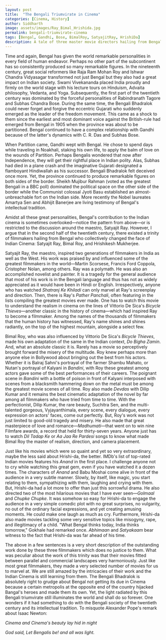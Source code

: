 ```yaml
---
layout: post
title:  "The Bengali Triumvirate in Cinema"
categories: [Cinema, History]
author: Siddharth
image: assets/images/Ray_Bimal_Hrishida.jpg
permalink: bengali-triumvirate-cinema
tags: [Bengal, Gandhi, Bose, BimalRoy, SatyajitRay, HrishiDa]
description: A tale of three master movie directors hailing from Bengal.
---
```

Time and again, Bengal has given the world remarkable personalities in every field of human endeavor. Perhaps no other part of the subcontinent has so consistently produced so many remarkable figures. In the nineteenth century, great social reformers like Raja Ram Mohan Roy and Ishwar Chandra Vidyasagar transformed not just Bengal but they also had a great impact on Indian society. Swami Vivekananda placed India proudly and firmly on the world stage with his lecture tours on Hinduism, Advaita philosophy, Vedanta, and Yoga. Subsequently, the first part of the twentieth century was dominated by the forceful personalities of Rabindranath Tagore and Subhas Chandra Bose. During the same time, the Bengali Bhadralok could never forget and forgive the eccentric Gujarati who suddenly emerged as the leader of the freedom movement. This came as a shock to them since the earliest and most dominant voice against the British-rule had emerged from Bengal in 1905 when the province was about to be partitioned. Bengal continued to have a complex relationship with Gandhi because of the latter's dynamics with C. R. Das and Subhas Bose. 

When Partition came, Gandhi wept with Bengal. He chose to spend days while traveling in Noakhali, staking his own life, to apply the balm of love on the wounds of Partition. Perhaps Bengalis wondered that now after Independence, they will get their rightful place in Indian polity. Alas, Subhas had died in a plane crash and the imaginative Gujarati designated a flamboyant Hindiwallah as his successor. Bengali Bhadralok felt deceived once more. Yet, the province continued to produce remarkable figures on both sides of the border. Sheikh Mujibur Rahman (voted as the greatest Bengali in a BBC poll) dominated the political space on the other side of the border while the Communist colossal Jyoti Basu established an almost-unbreachable fort on the Indian side. More recently the Nobel laureates Amartya Sen and Abhijit Banerjee are living testimony of Bengal's intellectual tradition.

Amidst all these great personalities, Bengal's contribution to the Indian cinema is sometimes overlooked—notice the pattern from above—or is restricted to the discussion around the maestro, Satyajit Ray. However, I argue that in the second half of the twentieth century, there existed a trinity of filmmakers hailing from Bengal who collectively changed the face of Indian Cinema: Satyajit Ray, Bimal Roy, and Hrishikesh Mukherjee. 

Satyajit Ray, the maestro, inspired two generations of filmmakers in India as well as the West. His work was praised by and influenced some of the greatest filmmakers in the world—Martin Scorsese, Francis Ford Coppola, Cristopher Nolan, among others. Ray was a polymath. He was also an accomplished novelist and painter. It is a tragedy for the general audience that most of his work is in the Bengali language and thus has not as widely appreciated as it would have been in Hindi or English. Irrespectively, anyone who has watched <i>Shatranj Ke Khiladi</i> can only marvel at Ray's screenplay and direction. Then, there is Ray's <i>Pather Panchali</i>, often featuring in the lists compiling the greatest movies ever made. One has to watch this movie to understand the realism in cinema on the lines of Vittorio De Sica's <i>Bicycle Thieves</i>—another classic in the history of cinema—which had inspired Ray to become a filmmaker. Among the names of the thousands of filmmakers that the human history has witnessed, Ray's name shines and shines radiantly, on the top of the highest mountain, alongside a select few.

Bimal Roy, who was also influenced by Vittorio De Sica's <i>Bicycle Thieves</i>, made his own adaptation of the same in the Indian context, <i>Do Bigha Zamin</i>. And, what an absolute classic it is. Rarely has a movie so perceptively brought forward the misery of the multitude. Roy knew perhaps more than anyone else in Bollywood about bringing out the best from his actors. Whether it is Balraj Sahni's portrayal of the farmer Shambu Mahato, or Nutan's portrayal of Kalyani in <i>Bandini</i>, with Roy these greatest among actors gave some of the best performances of their careers. The poignant scene in <i>Bandini</i> with a bottle of poison in front of Kalyani interposed with scenes from a blacksmith hammering down on the metal must be among the greatest movie scenes of all time. Roy also made <i>Devdas</i> with Dilip Kumar and it remains the best cinematic adaptation of the novel by far among all filmmakers who have tried from time to time. With the perfectionist, Dilip Kumar, the rare beauty, Suchitra Sen, and the multi-talented gorgeous, Vyjayanthimala, every scene, every dialogue, every expression on actors' faces, come out perfectly. But, Roy's work was not just limited to good-old tragedy and misery. He also made that great masterpiece of love and romance—<i>Madhumati</i>—that went on to win nine Filmfare awards, a record that held for thirty-seven years. Anyone just has to watch <i>Dil Tadap Ke</i> or <i>Aa Jaa Re Pardesi</i> songs to know what made Bimal Roy the master of realism, direction, and camera placement.

Just like his movies which were so quaint and yet so very extraordinary, maybe the less said about Hrishi-da, the better. IMDb's list of top-rated Indian movies features his <i>Anand</i> in the first place. I challenge anyone not to cry while watching this great gem, even if you have watched it a dozen times. The characters of <i>Anand</i> and Babu Moshai come alive in front of the audience in a very subtle manner. Slowly, by itself, like magic, you start relating to them, sympathizing with them, laughing and crying with them. But, Hrishi-da had a lot more to offer than just this sorrowful drama. He also directed two of the most hilarious movies that I have ever seen—<i>Golmaal</i> and <i>Chupke Chupke</i>. It was somehow so easy for Hrishi-da to engage the audience in a very simple comedic plot with no great surprises, no vulgarity, no out of the ordinary facial expressions, and yet creating amusing moments. He could make one laugh as much as cry. Furthermore, Hrishi-da also made movies tackling some very sensitive topics like misogyny, rape, and illegitimacy of a child. "What Bengal thinks today, India thinks tomorrow," Gokhale had remarked once. <i>Abhimaan</i> and <i>Satyakaam</i> bear witness to the fact that Hrishi-da was far ahead of his time.

The above in a few sentences is a very short description of the outstanding work done by these three filmmakers which does no justice to them. What was peculiar about the work of this trinity was that their movies fitted between parallel and commercial landscapes very harmoniously. Just like most great filmmakers, they made a very selected number of movies for us to marvel at. We are still amazed by the intricacies of their work and the Indian Cinema is still learning from them. The Bengali Bhadralok is absolutely right to grudge about Bengal not getting its due in Cinema because a certain metropolis at the opposite end of the country hijacked Bangal's heroes and made them its own. Yet, the light radiated by this Bengali triumvirate still illuminates the world and shall do so forever. One wonders if it had something to do with the Bengali society of the twentieth century and its intellectual tradition. To misquote Alexander Pope's remark about Isaac Newton:


<i>Cinema and Cinema's beauty lay hid in night</i>

<i>God said, Let Bengalis be! and all was light.</i>